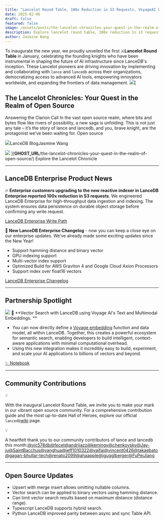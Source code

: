 ```yaml
---
title: "Lancelot Round Table, 100x Reduction in S3 Requests, VoyageAI LanceDB"
date: 2025-02-06
draft: false
featured: false
image: /assets/posts/the-lancelot-chronicles-your-quest-in-the-realm-of-open-source.png
description: Explore lancelot round table, 100x reduction in s3 requests, voyageailancedb with practical insights and expert guidance from the LanceDB team.
author: Jasmine Wang
---
```

To inaugurate the new year, we proudly unveiled the first ⚔️**Lancelot Round Table** in January, celebrating the founding knights who have been instrumental in shaping the future of AI infrastructure since LanceDB's inception. These Lancelot pioneers are driving innovation by implementing and collaborating with `lance` and `lancedb` across their organizations, democratizing access to advanced AI tools, empowering innovators worldwide, and expanding the frontiers of data management.
[![](https://lh7-rt.googleusercontent.com/docsz/AD_4nXfFslzZNa83by1zD7Nd-o2LmlaDn_HB_xin1-T9vw17soWUWjwrBOPP2g7ytEeZSW0_qAgXMtaJflzDUcgsUitfoJnIDkbzpKciPyY0i68-gO0cSFKXaUHCpw9boXBDMGT0-UnY?key=8E02-T8ufzqoxZF5oomkC2io)](https://github.com/lancedb/lancedb/wiki)[

## The Lancelot Chronicles: Your Quest in the Realm of Open Source

Answering the Clarion Call In the vast open source realm, where bits and bytes flow like rivers of possibility, a new saga is unfolding. This is not just any tale – it’s the story of lance and lancedb, and you, brave knight, are the protagonist we’ve been waiting for. Open source

![](__GHOST_URL__/content/images/icon/lancedb-symbol--1--1.png)LanceDB BlogJasmine Wang

![](__GHOST_URL__/content/images/thumbnail/image--4-.png)
](__GHOST_URL__/the-lancelot-chronicles-your-quest-in-the-realm-of-open-source/)
Explore the Lancelot Chronicle

---

## LanceDB Enterprise Product News

🔥 **Enterprise customers upgrading to the new reactive indexer in LanceDB Enterprise reported 100x reduction in S3 requests**. We engineered LanceDB Enterprise for high-throughput data ingestion and indexing. The system ensures data persistence on durable object storage before confirming any write request. 

[LanceDB Enterprise Write Path](https://docs.lancedb.com/enterprise/architecture/architecture#write-path)

**🌱 New LanceDB Enterprise Changelog** - now you can keep a close eye on our enterprise updates. We’ve already made some exciting updates since the New Year! 

- Support hamming distance and binary vector
- GPU indexing support
- Multi-vector index support
- Optimized Build for AWS Graviton 4 and Google Cloud Axion Processors
- Support index over float16 vectors

[LanceDB Enterprise Changelog](https://docs.lancedb.com/changelog/changelog)

---

## Partnership Spotlight
![](https://lh7-rt.googleusercontent.com/docsz/AD_4nXdCSx4BqDVFEFO5K_O0zmucdS2eBKR5wxYrV4c9pkr4LyrliswexurBQj4gVG7r0hbS09aCqj9eu1WE8uBD7Zw7PW-szWWe2Gbu8NnyNBXRIpKOG4VAM_8-OFsHwIjI0Tcos5WU9w?key=8E02-T8ufzqoxZF5oomkC2io)
🥳 **Vector Search with LanceDB using Voyage AI's Text and Multimodal Embeddings. **

- You can now directly define a [Voyage embedding](https://lancedb.github.io/lancedb/embeddings/available_embedding_models/text_embedding_functions/voyageai_embedding/) function and data model, all within LanceDB. Together, this creates a powerful ecosystem for semantic search, enabling developers to build intelligent, context-aware applications with minimal computational overhead.
- Using this new integration makes it incredibly easy to build, experiment, and scale your AI applications to billions of vectors and beyond.

[✨ Notebook](https://colab.research.google.com/github/lancedb/vectordb-recipes/blob/main/examples/voyagexlancedb/Voyage_x_LanceDB.ipynb)

---

## Community Contributions

💡

With the inaugural Lancelot Round Table, we invite you to make your mark in our vibrant open source community. For a comprehensive contribution guide and the most up-to-date Hall of Heroes, explore our official `lancedb`[wiki](https://github.com/lancedb/lancedb/wiki) page. 

💡

A heartfelt thank you to our community contributors of lance and lancedb this month:[@vjc578db](https://github.com/vjc578db)[@fecet](https://github.com/fecet)[@andrijazz](https://github.com/andrijazz)[@kemingy](https://github.com/kemingy)[@chenkovsky](https://github.com/chenkovsky)[@Jay-ju](https://github.com/Jay-ju)[@SaintBacchus](https://github.com/SaintBacchus)[@yanghua](https://github.com/yanghua)[@jeff1010322](https://github.com/jeff1010322)[@vaifai](https://github.com/vaifai)[@vincent0426](https://github.com/vincent0426)[@takaebato](https://github.com/takaebato)[@gagan-bhullar-tech](https://github.com/gagan-bhullar-tech)[@renato2099](https://github.com/renato2099)[@ahaapple](https://github.com/ahaapple)[@jgugglberger](https://github.com/jgugglberger)[@FuPeiJiang](https://github.com/FuPeiJiang)

---

## Open Source Updates

- Upsert with merge insert allows omitting nullable columns.
- Vector search can be applied to binary vectors using hamming distance.
- Can limit vector search results based on maximum distance (distance range).
- Typescript LanceDB supports hybrid search.
- Python LanceDB improved parity between async and sync Table API.
